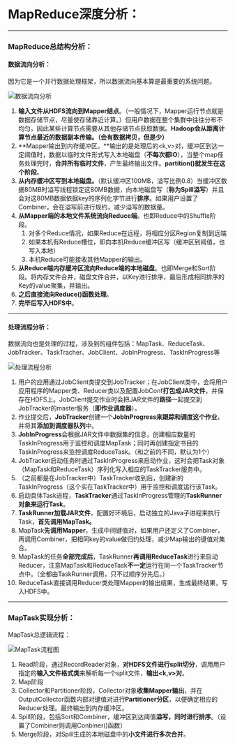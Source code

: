 # MapReduce深度分析：

***

### MapReduce总结构分析：



#### 数据流向分析：

因为它是一个并行数据处理框架，所以数据流向基本算是最重要的系统问题。

![数据流向分析](/resources/数据流向分析.jpg)

1. **输入文件从HDFS流向到Mapper结点**。（一般情况下，Mapper运行节点就是数据存储节点，尽量使存储靠近计算。）但用户数据在整个集群中往往分布不均匀，因此某些计算节点需要从其他存储节点获取数据。**Hadoop会从距离计算节点最近的数据副本传输。（会有数据拷贝，但是少）**
2. **Mapper输出到内存缓冲区。**输出的是处理后的<k,v>对，缓冲区到达一定阈值时，数据以临时文件形式写入本地磁盘（**不每次都IO**），当整个map任务处理完时，**合并所有临时文件**，产生最终输出文件。**partition()就发生在这个阶段**。
3. **从内存缓冲区写到本地磁盘。**（默认缓冲区100MB，溢写比例0.8）当缓冲区数据80MB时溢写线程锁定这80MB数据，向本地磁盘写（**称为Spill溢写**）并且会对这80MB数据依据key的序列化字节进行**排序**。如果用户设置了Combiner，会在溢写前进行规约，减少溢写的数据量。
4. **从Mapper端的本地文件系统流向Reduce端**。也即Reduce中的Shuffle阶段。
   1. 对多个Reduce情况，如果Reduce在远程，将相应分区Region复制到远端
   2. 如果本机有Reduce槽位，即向本机Reduce缓冲区写（缓冲区到阈值，也写入本地）
   3. 本机Reduce可能接收其他Mapper的输出。
5. **从Reduce端内存缓冲区流向Reduce端的本地磁盘**。也即Merge和Sort阶段。将内存文件合并，磁盘文件合并，以Key进行排序，最后形成相同排序的Key的value聚集，并输出。
6. **之后直接流向Reduce()函数处理**。
7. **完毕后写入HDFS中**。



***

#### 处理流程分析：

数据流向也是处理的过程，涉及到的组件包括：MapTask、ReduceTask、JobTracker、TaskTracher、JobClient、JobInProgress、TaskInProgress等

![处理流程分析](/resources/处理流程分析.jpg)

1. 用户的应用通过JobClient类提交到JobTracker；在JobClient类中，会将用户应用程序的Mapper类、Reducer类以及配置JobConf**打包成JAR文件**，并保存在HDFS上。JobClient提交作业时会把JAR文件的**路径**一起提交到JobTracker的master服务（**即作业调度器**）。
2. 作业提交后，**JobTracker**创建一个**JobInProgress来跟踪和调度这个作业**，并将其**添加到调度器队列**中。
3. **JobInProgress**会根据JAR文件中数据集的信息，创建相应数量的TaskInProgress用于监控和调度MapTask；同时再创建指定书目的TaskInProgress来监控调度ReduceTask。（和之前的不同，默认为1个）
4. JobTracker启动任务时通过TaskInProgress来启动作业，这时会把Task对象（MapTask和ReduceTask）序列化写入相应的TaskTracker服务中。
5. （之前都是在JobTracker中）TaskTracker收到后，创建新的TaskInProgress（这个实在TaskTracker中）用于监控和调度运行该Task。
6. 启动具体Task进程，**TaskTracker**通过TaskInProgress管理的**TaskRunner对象来运行Task**。
7. **TaskRunner加载JAR文件**，配置好环境后，启动独立的Java子进程来执行Task，**首先调用MapTask。**
8. MapTask**先调用Mapper**，生成中间键值对，如果用户还定义了Combiner，再调用Combiner，把相同key的value做归约处理，减少Map输出的键值对集合。
9. MapTask的任务**全部完成后**，TaskRunner**再调用ReduceTask**进行来启动Reducer，注意MapTask和ReduceTask**不一定**运行在同一个TaskTracker节点中。（全都由TaskRunner调用，只不过顺序分先后。）
10. ReduceTask直接调用Reducer类处理Mapper的输出结果，生成最终结果，写入HDFS中。



****

### MapTask实现分析：

MapTask总逻辑流程：

![MapTask流程图](/resources/MapTask流程图.png)

1. Read阶段，通过RecordReader对象，**对HDFS文件进行split切分**，调用用户指定的**输入文件格式类**来解析每一个split文件，**输出<k,v>对**。
2. Map阶段
3. Collector和Partitioner阶段，Collector对象**收集Mapper输出**，并在OutputCollector函数内部对键值对进行**Partitioner分区**，以便确定相应的Reducer处理。最终输出到内存缓冲区。
4. Spill阶段，包括Sort和Combiner，缓冲区到达阈值**溢写，同时进行排序**。（设置了Combiner则调用Conbiner()函数）
5. Merge阶段，对Spill生成的本地磁盘中的**小文件进行多次合并**。

